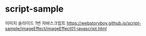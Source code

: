 # script-sample

이미지 슬라이드 1번 자바스크립트
https://webstoryboy.github.io/script-sample/imageEffect/imageEffect01-javascript.html
